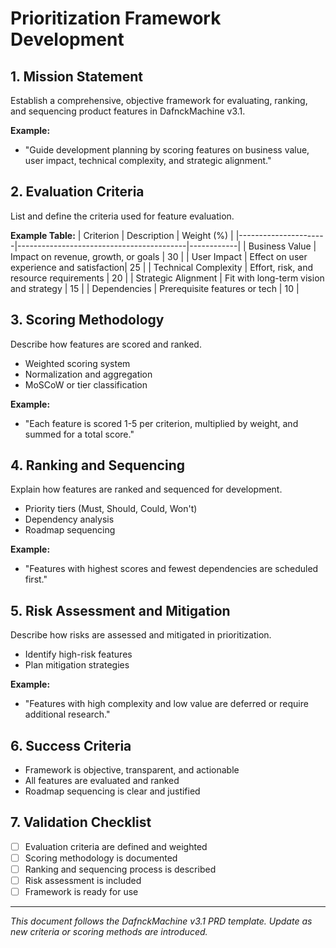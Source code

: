 # Prioritization Framework Development

## 1. Mission Statement
Establish a comprehensive, objective framework for evaluating, ranking, and sequencing product features in DafnckMachine v3.1.

**Example:**
- "Guide development planning by scoring features on business value, user impact, technical complexity, and strategic alignment."

## 2. Evaluation Criteria
List and define the criteria used for feature evaluation.

**Example Table:**
| Criterion            | Description                              | Weight (%) |
|----------------------|------------------------------------------|------------|
| Business Value       | Impact on revenue, growth, or goals      | 30         |
| User Impact          | Effect on user experience and satisfaction| 25         |
| Technical Complexity | Effort, risk, and resource requirements  | 20         |
| Strategic Alignment  | Fit with long-term vision and strategy   | 15         |
| Dependencies        | Prerequisite features or tech            | 10         |

## 3. Scoring Methodology
Describe how features are scored and ranked.
- Weighted scoring system
- Normalization and aggregation
- MoSCoW or tier classification

**Example:**
- "Each feature is scored 1-5 per criterion, multiplied by weight, and summed for a total score."

## 4. Ranking and Sequencing
Explain how features are ranked and sequenced for development.
- Priority tiers (Must, Should, Could, Won't)
- Dependency analysis
- Roadmap sequencing

**Example:**
- "Features with highest scores and fewest dependencies are scheduled first."

## 5. Risk Assessment and Mitigation
Describe how risks are assessed and mitigated in prioritization.
- Identify high-risk features
- Plan mitigation strategies

**Example:**
- "Features with high complexity and low value are deferred or require additional research."

## 6. Success Criteria
- Framework is objective, transparent, and actionable
- All features are evaluated and ranked
- Roadmap sequencing is clear and justified

## 7. Validation Checklist
- [ ] Evaluation criteria are defined and weighted
- [ ] Scoring methodology is documented
- [ ] Ranking and sequencing process is described
- [ ] Risk assessment is included
- [ ] Framework is ready for use

---
*This document follows the DafnckMachine v3.1 PRD template. Update as new criteria or scoring methods are introduced.* 